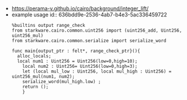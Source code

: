 - https://perama-v.github.io/cairo/background/integer_lift/
- example usage 
  id:: 636bdd9e-2536-4ab7-b4e3-5ac336459722
  ```cairo
  %builtins output range_check 
  from starkware.cairo.common.uint256 import (uint256_add, Uint256, uint256_mul) 
  from starkware.cairo.common.serialize import serialize_word 
  
  func main{output_ptr : felt*, range_check_ptr}(){ 
  	alloc_locals; 
  	local num1 : Uint256 = Uint256(low=0,high=10); 
      local num2 : Uint256= Uint256(low=0,high=3); 
      let (local mul_low : Uint256, local mul_high : Uint256) = uint256_mul(num1, num2); 
      serialize_word(mul_high.low) ; 
      return ();
      }
  ```